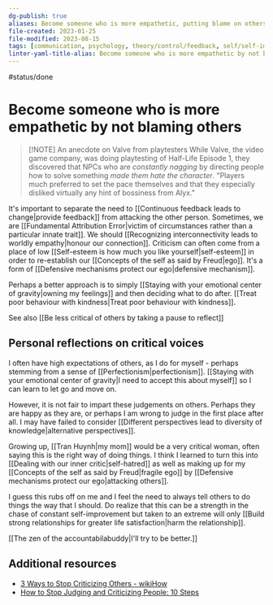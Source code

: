 ```yaml
---
dg-publish: true
aliases: Become someone who is more empathetic, putting blame on others, being negative, judging others, blaming others, criticizing others, blaming others, judgmental person, blaming someone
file-created: 2023-01-25
file-modified: 2023-08-15
tags: [communication, psychology, theory/control/feedback, self/self-improvement, self/identity, self/self-improvement, psychology, hobbies/video-games]
linter-yaml-title-alias: Become someone who is more empathetic by not blaming others
---
```


#status/done

# Become someone who is more empathetic by not blaming others

> [!NOTE] An anecdote on Valve from playtesters
> While Valve, the video game company, was doing playtesting of Half-Life Episode 1, they discovered that NPCs who are *constantly nagging* by directing people how to solve something *made them hate the character*.  "Players much preferred to set the pace themselves and that they especially disliked virtually any hint of bossiness from Alyx."

It's important to separate the need to [[Continuous feedback leads to change|provide feedback]] from attacking the other person. Sometimes, we are [[Fundamental Attribution Error|victim of circumstances rather than a particular innate trait]]. We should [[Recognizing interconnectivity leads to worldly empathy|honour our connection]]. Criticism can often come from a place of low [[Self-esteem is how much you like yourself|self-esteem]] in order to re-establish our [[Concepts of the self as said by Freud|ego]]. It's a form of [[Defensive mechanisms protect our ego|defensive mechanism]].

Perhaps a better approach is to simply [[Staying with your emotional center of gravity|owning my feelings]] and then deciding what to do after. [[Treat poor behaviour with kindness|Treat poor behaviour with kindness]].

See also [[Be less critical of others by taking a pause to reflect]]

## Personal reflections on critical voices

I often have high expectations of others, as I do for myself - perhaps stemming from a sense of [[Perfectionism|perfectionism]]. [[Staying with your emotional center of gravity|I need to accept this about myself]] so I can learn to let go and move on.

However, it is not fair to impart these judgements on others. Perhaps they are happy as they are, or perhaps I am wrong to judge in the first place after all. I may have failed to consider [[Different perspectives lead to diversity of knowledge|alternative perspectives]].

Growing up, [[Tran Huynh|my mom]] would be a very critical woman, often saying this is the right way of doing things. I think I learned to turn this into [[Dealing with our inner critic|self-hatred]] as well as making up for my [[Concepts of the self as said by Freud|fragile ego]] by [[Defensive mechanisms protect our ego|attacking others]].

I guess this rubs off on me and I feel the need to always tell others to do things the way that I should. Do realize that this can be a strength in the chase of constant self-improvement but taken to an extreme will only [[Build strong relationships for greater life satisfaction|harm the relationship]].

[[The zen of the accountabilabuddy|I'll try to be better.]]

## Additional resources

- [3 Ways to Stop Criticizing Others - wikiHow](https://www.wikihow.com/Stop-Criticizing-Others)
- [How to Stop Judging and Criticizing People: 10 Steps](https://www.wikihow.com/Stop-Judging-and-Criticizing-People)
